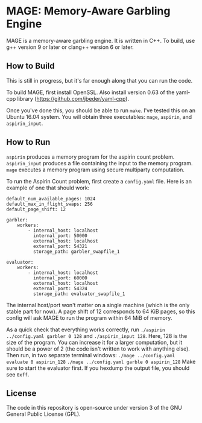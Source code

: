 MAGE: Memory-Aware Garbling Engine
==================================

MAGE is a memory-aware garbling engine. It is written in C++. To build, use g++ version 9 or later or clang++ version 6 or later.

How to Build
------------
This is still in progress, but it's far enough along that you can run the code.

To build MAGE, first install OpenSSL. Also install version 0.63 of the yaml-cpp library (https://github.com/jbeder/yaml-cpp).

Once you've done this, you should be able to run `make`. I've tested this on an Ubuntu 16.04 system. You will obtain three executables: `mage`, `aspirin`, and `aspirin_input`.

How to Run
----------
`aspirin` produces a memory program for the aspirin count problem. `aspirin_input` produces a file containing the input to the memory program. `mage` executes a memory program using secure multiparty computation.

To run the Aspirin Count problem, first create a `config.yaml` file. Here is an example of one that should work:
```
default_num_available_pages: 1024
default_max_in_flight_swaps: 256
default_page_shift: 12

garbler:
    workers:
        - internal_host: localhost
          internal_port: 50000
          external_host: localhost
          external_port: 54321
          storage_path: garbler_swapfile_1

evaluator:
    workers:
        - internal_host: localhost
          internal_port: 60000
          external_host: localhost
          external_port: 54324
          storage_path: evaluator_swapfile_1
```
The internal host/port won't matter on a single machine (which is the only stable part for now). A page shift of 12 corresponds to 64 KiB pages, so this config will ask MAGE to run the program within 64 MiB of memory.

As a quick check that everything works correctly, run `./aspirin ../config.yaml garbler 0 128` and `./aspirin_input 128`. Here, 128 is the size of the program. You can increase it for a larger computation, but it should be a power of 2 (the code isn't written to work with anything else). Then run, in two separate terminal windows:
`./mage ../config.yaml evaluate 0 aspirin_128`
`./mage ../config.yaml garble 0 aspirin_128`
Make sure to start the evaluator first. If you hexdump the output file, you should see `0xff`.

License
-------
The code in this repository is open-source under version 3 of the GNU General Public License (GPL).
